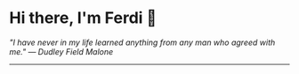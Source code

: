 <h1>Hi there, I'm Ferdi 👋</h1>

<p><em>
  "I have never in my life learned anything from any man who agreed with me." — Dudley Field Malone
</em></p>

---
